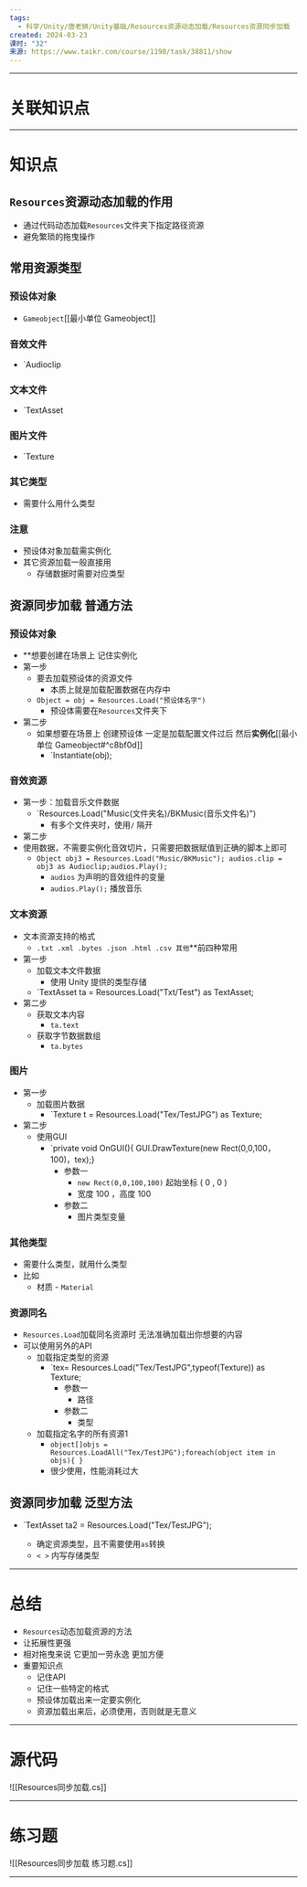 ```yaml
---
tags:
  - 科学/Unity/唐老狮/Unity基础/Resources资源动态加载/Resources资源同步加载
created: 2024-03-23
课时: "32"
来源: https://www.taikr.com/course/1190/task/38811/show
---
```


---
# 关联知识点


---
# 知识点

## `Resources`资源动态加载的作用

- 通过代码动态加载`Resources`文件夹下指定路径资源
- 避免繁琐的拖曳操作
## 常用资源类型

### 预设体对象

- `Gameobject`[[最小单位 Gameobject]]
### 音效文件

- `Audioclip
### 文本文件

- `TextAsset
### 图片文件

- `Texture
### 其它类型

- 需要什么用什么类型
### 注意

- 预设体对象加载需实例化
- 其它资源加载一般直接用
	- 存储数据时需要对应类型
## 资源同步加载 普通方法

### 预设体对象

- **想要创建在场景上 记住实例化
- 第一步
	- 要去加载预设体的资源文件
		- 本质上就是加载配置数据在内存中
	- `Object = obj = Resources.Load("预设体名字")`
		- 预设体需要在`Resources`文件夹下
- 第二步
	- 如果想要在场景上 创建预设体 一定是加载配置文件过后 然后**实例化**[[最小单位 Gameobject#^c8bf0d]]
		- `Instantiate(obj);
### 音效资源

- 第一步：加载音乐文件数据
	- `Resources.Load("Music(文件夹名)/BKMusic(音乐文件名)")
		- 有多个文件夹时，使用`/` 隔开
- 第二步
- 使用数据，不需要实例化音效切片，只需要把数据赋值到正确的脚本上即可
	- `Object obj3 = Resources.Load("Music/BKMusic"); audios.clip = obj3 as Audioclip;audios.Play();`
		- `audios` 为声明的音效组件的变量
		- `audios.Play();` 播放音乐
### 文本资源

- 文本资源支持的格式
	- `.txt .xml .bytes .json .html .csv 其他`**前四种常用
- 第一步
	- 加载文本文件数据
		- 使用 Unity 提供的类型存储
	- `TextAsset ta = Resources.Load("Txt/Test") as TextAsset;
- 第二步
	- 获取文本内容
		- `ta.text`
	- 获取字节数据数组
		- `ta.bytes`
### 图片

- 第一步
	- 加载图片数据
		- `Texture t = Resources.Load("Tex/TestJPG") as Texture;
- 第二步
	- 使用GUI
		- `private void OnGUI(){ GUI.DrawTexture(new Rect(0,0,100，100)，tex);}
			- 参数一
				- `new Rect(0,0,100,100)`  起始坐标 ( 0 , 0 )
				- 宽度 100 ，高度 100
			- 参数二
				- 图片类型变量
### 其他类型

- 需要什么类型，就用什么类型
- 比如
	- 材质 - `Material`
### 资源同名

- `Resources.Load`加载同名资源时 无法准确加载出你想要的内容
- 可以使用另外的API
	- 加载指定类型的资源
		- `tex= Resources.Load("Tex/TestJPG",typeof(Texture)) as Texture;
			- 参数一
				- 路径
			- 参数二
				- 类型
	- 加载指定名字的所有资源1
		- `object[]objs = Resources.LoadAll("Tex/TestJPG");foreach(object item in objs){ }`
		- 很少使用，性能消耗过大
## 资源同步加载 泛型方法

- `TextAsset ta2 = Resources.Load<TextAsset>("Tex/TestJPG");
	- 确定资源类型，且不需要使用`as`转换
	- `< >` 内写存储类型

---
# 总结

- `Resources`动态加载资源的方法
- 让拓展性更强
- 相对拖曳来说 它更加一劳永逸 更加方便
- 重要知识点
	- 记住API
	- 记住一些特定的格式
	- 预设体加载出来一定要实例化
	- 资源加载出来后，必须使用，否则就是无意义

---
# 源代码

![[Resources同步加载.cs]]

---
# 练习题

![[Resources同步加载 练习题.cs]]

---



